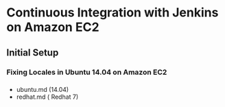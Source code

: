 Continuous Integration with Jenkins on Amazon EC2
=================================================

## Initial Setup

### Fixing Locales in Ubuntu 14.04 on Amazon EC2

###
- ubuntu.md (14.04)
- redhat.md ( Redhat 7)
